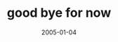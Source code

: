 ---
layout: base.njk
title : 'good bye for now' 
view_title : 'good bye for now' 
year : '2005' 
date : '2005-01-04' 
img_file : '/drawing/goodbyefornow.png' 
html_file : 'goodbyefornow' 
next_html : 'idontthinkihaveabrain.html' 
year_order : '3' 
permalink : "title/{{html_file}}.html"
---